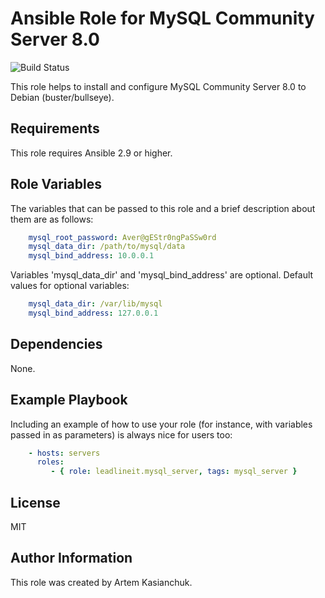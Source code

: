 # Ansible Role for MySQL Community Server 8.0

![Build Status](https://github.com/leadlineit/ansible-role-mysql_server/actions/workflows/ansible-galaxy-ci.yml/badge.svg)

This role helps to install and configure MySQL Community Server 8.0 to Debian (buster/bullseye).

Requirements
------------

This role requires Ansible 2.9 or higher.

Role Variables
--------------

The variables that can be passed to this role and a brief description about them are as follows:

```yaml
    mysql_root_password: Aver@gEStr0ngPaSSw0rd
    mysql_data_dir: /path/to/mysql/data
    mysql_bind_address: 10.0.0.1
```

Variables 'mysql_data_dir' and 'mysql_bind_address' are optional.
Default values for optional variables:

```yaml
    mysql_data_dir: /var/lib/mysql
    mysql_bind_address: 127.0.0.1
```

Dependencies
------------

None.

Example Playbook
----------------

Including an example of how to use your role (for instance, with variables passed in as parameters) is always nice for users too:

```yaml
    - hosts: servers
      roles:
         - { role: leadlineit.mysql_server, tags: mysql_server }
```

License
-------

MIT

Author Information
------------------

This role was created by Artem Kasianchuk.
